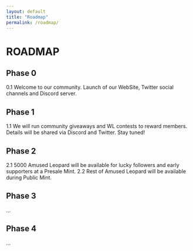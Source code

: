 ```yaml
---
layout: default
title: "Roadmap"
permalink: /roadmap/
---
```


# ROADMAP

## Phase 0
0.1 Welcome to our community. 
    Launch of our WebSite, Twitter social channels and Discord server.

## Phase 1
1.1 We will run community giveaways and WL contests to reward members. 
      Details will be shared via Discord and Twitter. Stay tuned!

## Phase 2
2.1 5000 Amused Leopard will be available for lucky followers and early supporters at a Presale Mint.
2.2 Rest of Amused Leopard will be available during Public Mint.

## Phase 3
...

## Phase 4
...